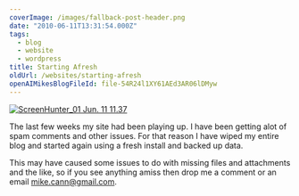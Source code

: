 ```yaml
---
coverImage: /images/fallback-post-header.png
date: "2010-06-11T13:31:54.000Z"
tags:
  - blog
  - website
  - wordpress
title: Starting Afresh
oldUrl: /websites/starting-afresh
openAIMikesBlogFileId: file-54R24l1XY61AEd3AR06lDMyw
---
```


[![](https://www.mikecann.blog/wp-content/uploads/2010/06/ScreenHunter_01-Jun.-11-11.37.jpg "ScreenHunter_01 Jun. 11 11.37")](https://www.mikecann.blog/wp-content/uploads/2010/06/ScreenHunter_01-Jun.-11-11.37.jpg)

The last few weeks my site had been playing up. I have been getting alot of spam comments and other issues. For that reason I have wiped my entire blog and started again using a fresh install and backed up data.

<!-- more -->

This may have caused some issues to do with missing files and attachments and the like, so if you see anything amiss then drop me a comment or an email mike.cann@gmail.com.
